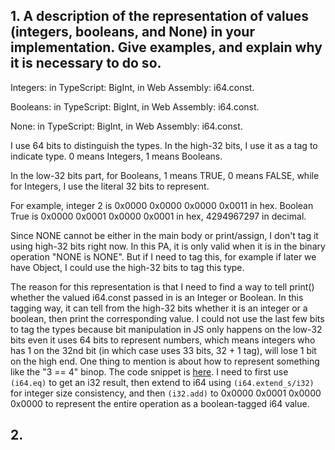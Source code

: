 
## 1. A description of the representation of values (integers, booleans, and None) in your implementation. Give examples, and explain why it is necessary to do so.
  
  Integers: in TypeScript: BigInt, in Web Assembly: i64.const. 
  
  Booleans: in TypeScript: BigInt, in Web Assembly: i64.const.
  
  None: in TypeScript: BigInt, in Web Assembly: i64.const.
  
  I use 64 bits to distinguish the types. In the high-32 bits, I use it as a tag to indicate type. 0 means Integers, 1 means Booleans. 
  
  In the low-32 bits part, for Booleans, 1 means TRUE, 0 means FALSE, while for Integers, I use the literal 32 bits to represent.
  
  For example, integer 2 is 0x0000 0x0000 0x0000 0x0011 in hex. Boolean True is  0x0000 0x0001 0x0000 0x0001 in hex, 4294967297 in decimal. 
  
  Since NONE cannot be either in the main body or print/assign, I don't tag it using high-32 bits right now. In this PA, it is only valid when it is in the binary operation "NONE is NONE". But if I need to tag this, for example if later we have Object, I could use the high-32 bits to tag this type.
  
  The reason for this representation is that I need to find a way to tell print() whether the valued i64.const passed in is an Integer or Boolean. In this tagging way, it can tell from the high-32 bits whether it is an integer or a boolean, then print the corresponding value. I could not use the last few bits to tag the types because bit manipulation in JS only happens on the low-32 bits even it uses 64 bits to represent numbers, which means integers who has 1 on the 32nd bit (in which case uses 33 bits, 32 + 1 tag), will lose 1 bit on the high end. One thing to mention is about how to represent something like the "3 == 4" binop. The code snippet is [here](https://github.com/FrancisBian/pa2-cse231/blob/7388af0c7f835be0543a323672f6c774d447c58c/compiler.ts#L398). I need to first use ```(i64.eq)``` to get an i32 result, then extend to i64 using ```(i64.extend_s/i32)``` for integer size consistency, and then ```(i32.add)``` to 0x0000 0x0001 0x0000 0x0000 to represent the entire operation as a boolean-tagged i64 value.
  
  
  
## 2. 
